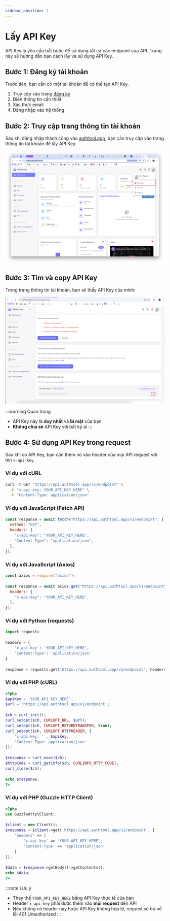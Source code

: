 ```yaml
---
sidebar_position: 1
---
```


# Lấy API Key

API Key là yêu cầu bắt buộc để sử dụng tất cả các endpoint của API. Trang này sẽ hướng dẫn bạn cách lấy và sử dụng API Key.

## Bước 1: Đăng ký tài khoản

Trước tiên, bạn cần có một tài khoản để có thể tạo API Key.

1. Truy cập vào trang [đăng ký](https://authtool.app/register)
2. Điền thông tin cần thiết
3. Xác thực email
4. Đăng nhập vào hệ thống

## Bước 2: Truy cập trang thông tin tài khoản

Sau khi đăng nhập thành công vào [authtool.app](https://authtool.app), bạn cần truy cập vào trang thông tin tài khoản để lấy API Key.

![Truy cập trang thông tin tài khoản](./img/step-2.png)

## Bước 3: Tìm và copy API Key

Trong trang thông tin tài khoản, bạn sẽ thấy API Key của mình:

![Tìm và copy API Key](./img/step-3.png)

:::warning Quan trọng

- API Key này là **duy nhất** và **bí mật** của bạn
- **Không chia sẻ** API Key với bất kỳ ai
  :::

## Bước 4: Sử dụng API Key trong request

Sau khi có API Key, bạn cần thêm nó vào header của mọi API request với tên `x-api-key`.

### Ví dụ với cURL

```bash
curl -X GET "https://api.authtool.app/v1/endpoint" \
  -H "x-api-key: YOUR_API_KEY_HERE" \
  -H "Content-Type: application/json"
```

### Ví dụ với JavaScript (Fetch API)

```javascript
const response = await fetch("https://api.authtool.app/v1/endpoint", {
  method: "GET",
  headers: {
    "x-api-key": "YOUR_API_KEY_HERE",
    "Content-Type": "application/json",
  },
});
```

### Ví dụ với JavaScript (Axios)

```javascript
const axios = require("axios");

const response = await axios.get("https://api.authtool.app/v1/endpoint", {
  headers: {
    "x-api-key": "YOUR_API_KEY_HERE",
  },
});
```

### Ví dụ với Python (requests)

```python
import requests

headers = {
    'x-api-key': 'YOUR_API_KEY_HERE',
    'Content-Type': 'application/json'
}

response = requests.get('https://api.authtool.app/v1/endpoint', headers=headers)
```

### Ví dụ với PHP (cURL)

```php
<?php
$apiKey = 'YOUR_API_KEY_HERE';
$url = 'https://api.authtool.app/v1/endpoint';

$ch = curl_init();
curl_setopt($ch, CURLOPT_URL, $url);
curl_setopt($ch, CURLOPT_RETURNTRANSFER, true);
curl_setopt($ch, CURLOPT_HTTPHEADER, [
    'x-api-key: ' . $apiKey,
    'Content-Type: application/json'
]);

$response = curl_exec($ch);
$httpCode = curl_getinfo($ch, CURLINFO_HTTP_CODE);
curl_close($ch);

echo $response;
?>
```

### Ví dụ với PHP (Guzzle HTTP Client)

```php
<?php
use GuzzleHttp\Client;

$client = new Client();
$response = $client->get('https://api.authtool.app/v1/endpoint', [
    'headers' => [
        'x-api-key' => 'YOUR_API_KEY_HERE',
        'Content-Type' => 'application/json'
    ]
]);

$data = $response->getBody()->getContents();
echo $data;
?>
```

:::note Lưu ý

- Thay thế `YOUR_API_KEY_HERE` bằng API Key thực tế của bạn
- Header `x-api-key` phải được thêm vào **mọi request** đến API
- Nếu không có header này hoặc API Key không hợp lệ, request sẽ trả về lỗi 401 Unauthorized
  :::

